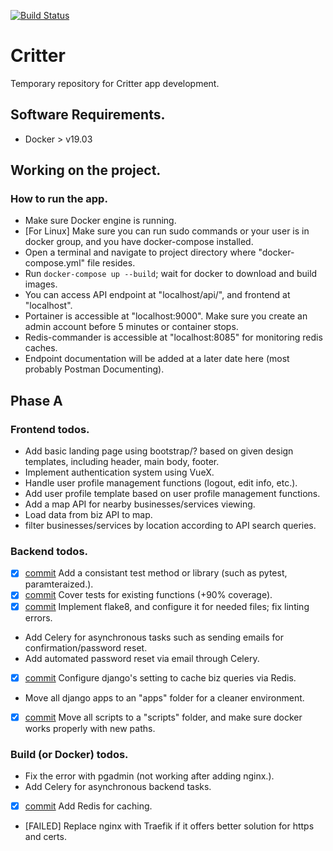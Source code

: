 [![Build Status](https://travis-ci.com/critter-co/critterco-dev.svg?branch=master)](https://travis-ci.com/critter-co/critterco-dev)
# Critter 
Temporary repository for Critter app development. 

## Software Requirements.
- Docker > v19.03

## Working on the project.

### How to run the app.
- Make sure Docker engine is running.
- [For Linux] Make sure you can run sudo commands or your user is in docker group, and you have docker-compose installed.
- Open a terminal and navigate to project directory where "docker-compose.yml" file resides.
- Run ```docker-compose up --build```; wait for docker to download and build images.
- You can access API endpoint at "localhost/api/", and frontend at "localhost".
- Portainer is accessible at "localhost:9000". Make sure you create an admin account before 5 minutes or container stops.
- Redis-commander is accessible at "localhost:8085" for monitoring redis caches.
- Endpoint documentation will be added at a later date here (most probably Postman Documenting).

## Phase A

### Frontend todos.
- Add basic landing page using bootstrap/? based on given design templates, including header, main body, footer.
- Implement authentication system using VueX. 
- Handle user profile management functions (logout, edit info, etc.).
- Add user profile template based on user profile management functions.
- Add a map API for nearby businesses/services viewing.
- Load data from biz API to map.
- filter businesses/services by location according to API search queries.

### Backend todos.
- [x] [commit](https://github.com/critter-co/critterco-dev/commit/4095c7526588ea001ab4677c7efde27e456970d8 "Fixing commit") Add a consistant test method or library (such as pytest, paramteraized.).
- [x] [commit](https://github.com/critter-co/critterco-dev/commit/0ff5bd451da2900c910ae10f399be260a5721e29 "Fixing commit") Cover tests for existing functions (+90% coverage).
- [x] [commit](https://github.com/critter-co/critterco-dev/commit/5104dc88efedbc58d2c954445517cb1f6bfd8286 "Fixing commit") Implement flake8, and configure it for needed files; fix linting errors.
- Add Celery for asynchronous tasks such as sending emails for confirmation/password reset.
- Add automated password reset via email through Celery.
- [x] [commit](https://github.com/critter-co/critterco-dev/commit/5037049df12288ce1722da5c04a060c7ea2b1bcd "Fixing commit") Configure django's setting to cache biz queries via Redis.
- Move all django apps to an "apps" folder for a cleaner environment.
- [x] [commit](https://github.com/critter-co/critterco-dev/commit/dd1810a584648f84cf960cb0da3ba8a0702dd399 "Fixing commit") Move all scripts to a "scripts" folder, and make sure docker works properly with new paths.

### Build (or Docker) todos.
- Fix the error with pgadmin (not working after adding nginx.).
- Add Celery for asynchronous backend tasks.
- [x] [commit](https://github.com/critter-co/critterco-dev/commit/96b7ae7bbb325af4a3b4e5b0c83ea477b8dabb51 "Fixing commit") Add Redis for caching.
- [FAILED] Replace nginx with Traefik if it offers better solution for https and certs.
